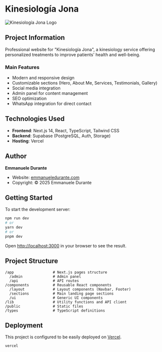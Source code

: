 # Kinesiología Jona

![Kinesiología Jona Logo](public/logo.png)

## Project Information

Professional website for "Kinesiología Jona", a kinesiology service offering personalized treatments to improve patients' health and well-being.

### Main Features

- Modern and responsive design
- Customizable sections (Hero, About Me, Services, Testimonials, Gallery)
- Social media integration
- Admin panel for content management
- SEO optimization
- WhatsApp integration for direct contact

## Technologies Used

- **Frontend**: Next.js 14, React, TypeScript, Tailwind CSS
- **Backend**: Supabase (PostgreSQL, Auth, Storage)
- **Hosting**: Vercel

## Author

**Emmanuele Durante**
- Website: [emmanueledurante.com](https://emmanueledurante.com)
- Copyright: © 2025 Emmanuele Durante

## Getting Started

To start the development server:

```bash
npm run dev
# or
yarn dev
# or
pnpm dev
```

Open [http://localhost:3000](http://localhost:3000) in your browser to see the result.

## Project Structure

```
/app                  # Next.js pages structure
  /admin              # Admin panel
  /api                # API routes
/components           # Reusable React components
  /layout             # Layout components (Navbar, Footer)
  /sections           # Main landing page sections
  /ui                 # Generic UI components
/lib                  # Utility functions and API client
/public               # Static files
/types                # TypeScript definitions
```

## Deployment

This project is configured to be easily deployed on [Vercel](https://vercel.com).

```bash
vercel
```
